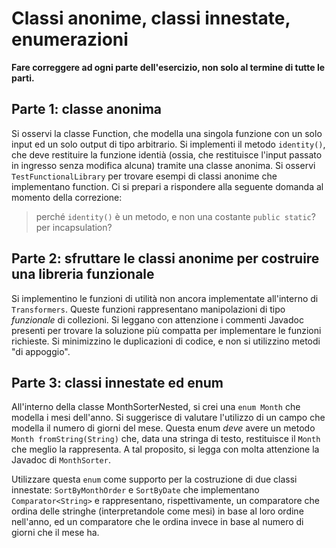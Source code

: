 # Classi anonime, classi innestate, enumerazioni

**Fare correggere ad ogni parte dell'esercizio, non solo al termine di tutte le parti.**

## Parte 1: classe anonima

Si osservi la classe Function, che modella una singola funzione con un solo input ed un solo output di tipo arbitrario.
Si implementi il metodo `identity()`, che deve restituire la funzione identià
(ossia, che restituisce l'input passato in ingresso senza modifica alcuna)
tramite una classe anonima.
Si osservi `TestFunctionalLibrary` per trovare esempi di classi anonime che implementano function.
Ci si prepari a rispondere alla seguente domanda al momento della correzione:
> perché `identity()` è un metodo, e non una costante `public static`?
per incapsulation?

## Parte 2: sfruttare le classi anonime per costruire una libreria funzionale

Si implementino le funzioni di utilità non ancora implementate all'interno di `Transformers`.
Queste funzioni rappresentano manipolazioni di tipo *funzionale* di collezioni.
Si leggano con attenzione i commenti Javadoc presenti per trovare la soluzione più compatta per implementare le funzioni
richieste.
Si minimizzino le duplicazioni di codice, e non si utilizzino metodi "di appoggio".

## Parte 3: classi innestate ed enum

All'interno della classe MonthSorterNested, si crei una `enum Month` che modella i mesi dell'anno.
Si suggerisce di valutare l'utilizzo di un campo che modella il numero di giorni del mese.
Questa enum *deve* avere un metodo `Month fromString(String)` che, data una stringa di testo, restituisce il `Month`
che meglio la rappresenta. A tal proposito, si legga con molta attenzione la Javadoc di `MonthSorter`.

Utilizzare questa `enum` come supporto per la costruzione di due classi innestate: `SortByMonthOrder` e `SortByDate`
che implementano `Comparator<String>` e rappresentano, rispettivamente, un comparatore che ordina delle stringhe
(interpretandole come mesi) in base al loro ordine nell'anno, ed un comparatore che le ordina invece in base al numero
di giorni che il mese ha.
